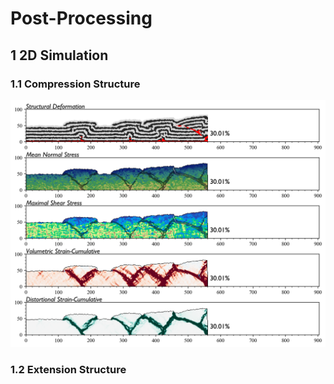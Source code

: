 # Post-Processing
## 1 2D Simulation
### 1.1 Compression Structure
![Image text](https://github.com/jerryweihuajing/Post-Processing/blob/master/Show/integral%20analysis%20(standard).png)
### 1.2 Extension Structure
